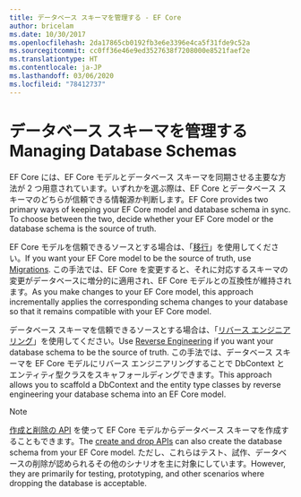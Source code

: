```yaml
---
title: データベース スキーマを管理する - EF Core
author: bricelam
ms.date: 10/30/2017
ms.openlocfilehash: 2da17865cb0192fb3e6e3396e4ca5f31fde9c52a
ms.sourcegitcommit: cc0ff36e46e9ed3527638f7208000e8521faef2e
ms.translationtype: HT
ms.contentlocale: ja-JP
ms.lasthandoff: 03/06/2020
ms.locfileid: "78412737"
---
```

# <a name="managing-database-schemas"></a><span data-ttu-id="fd408-102">データベース スキーマを管理する</span><span class="sxs-lookup"><span data-stu-id="fd408-102">Managing Database Schemas</span></span>

<span data-ttu-id="fd408-103">EF Core には、EF Core モデルとデータベース スキーマを同期させる主要な方法が 2 つ用意されています。いずれかを選ぶ際は、EF Core とデータベース スキーマのどちらが信頼できる情報源か判断します。</span><span class="sxs-lookup"><span data-stu-id="fd408-103">EF Core provides two primary ways of keeping your EF Core model and database schema in sync. To choose between the two, decide whether your EF Core model or the database schema is the source of truth.</span></span>

<span data-ttu-id="fd408-104">EF Core モデルを信頼できるソースとする場合は、「[移行][1]」を使用してください。</span><span class="sxs-lookup"><span data-stu-id="fd408-104">If you want your EF Core model to be the source of truth, use [Migrations][1].</span></span> <span data-ttu-id="fd408-105">この手法では、EF Core を変更すると、それに対応するスキーマの変更がデータベースに増分的に適用され、EF Core モデルとの互換性が維持されます。</span><span class="sxs-lookup"><span data-stu-id="fd408-105">As you make changes to your EF Core model, this approach incrementally applies the corresponding schema changes to your database so that it remains compatible with your EF Core model.</span></span>

<span data-ttu-id="fd408-106">データベース スキーマを信頼できるソースとする場合は、「[リバース エンジニアリング][2]」を使用してください。</span><span class="sxs-lookup"><span data-stu-id="fd408-106">Use [Reverse Engineering][2] if you want your database schema to be the source of truth.</span></span> <span data-ttu-id="fd408-107">この手法では、データベース スキーマを EF Core モデルにリバース エンジニアリングすることで DbContext とエンティティ型クラスをスキャフォールディングできます。</span><span class="sxs-lookup"><span data-stu-id="fd408-107">This approach allows you to scaffold a DbContext and the entity type classes by reverse engineering your database schema into an EF Core model.</span></span>

> [!NOTE]
> <span data-ttu-id="fd408-108">[作成と削除の API][3] を使って EF Core モデルからデータベース スキーマを作成することもできます。</span><span class="sxs-lookup"><span data-stu-id="fd408-108">The [create and drop APIs][3] can also create the database schema from your EF Core model.</span></span> <span data-ttu-id="fd408-109">ただし、これらはテスト、試作、データベースの削除が認められるその他のシナリオを主に対象にしています。</span><span class="sxs-lookup"><span data-stu-id="fd408-109">However, they are primarily for testing, prototyping, and other scenarios where dropping the database is acceptable.</span></span>


  [1]: migrations/index.md
  [2]: scaffolding.md
  [3]: ensure-created.md
